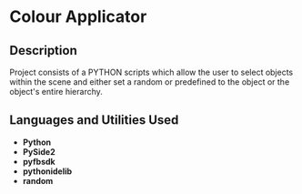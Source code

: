 <h1>Colour Applicator</h1>

<h2>Description</h2>
Project consists of a PYTHON scripts which allow the user to select objects within the scene and either set a random or predefined to the object or the object's entire hierarchy. 
<br />

<h2>Languages and Utilities Used</h2>

- <b>Python</b> 
- <b>PySide2</b> 
- <b>pyfbsdk</b>
- <b>pythonidelib</b>
- <b>random</b> 
